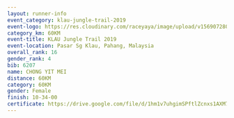 ```yaml
---
layout: runner-info 
event_category: klau-jungle-trail-2019 
event-logo: https://res.cloudinary.com/raceyaya/image/upload/v1569072808/logo/klau-image_qwwxyw.png
category_km: 60KM 
event-title: KLAU Jungle Trail 2019 
event-location: Pasar Sg Klau, Pahang, Malaysia 
overall_rank: 16
gender_rank: 4
bib: 6207
name: CHONG YIT MEI
distance: 60KM
category: 60KM
gender: Female
finish: 10-34-00
certificate: https://drive.google.com/file/d/1hm1v7uhgimSPftlZcnxs1AXM7Ew7B1lB/view?usp=sharing
---
```


